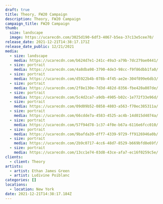 ```yaml
---
draft: true
title: Theory, FW20 Campaign
description: Theory, FW20 Campaign
campaign_title: FW20 Campaign
thumb:
  size: landscape
  image: https://ucarecdn.com/3025d190-6df3-4067-b5ea-37c13e5cee70/
release_date: 2021-12-21T14:38:17.171Z
release_date_public: 12/21/2021
media:
  - size: landscape
    media: https://ucarecdn.com/b624d7e1-241c-49a3-a79b-7dc279ae0441/
  - size: portrait
    media: https://ucarecdn.com/4a8dba98-3790-4de3-98cc-f9f86dbb1fa0/
  - size: portrait
    media: https://ucarecdn.com/d5922b4b-078b-4f45-ae2e-304f899e6db3/
  - size: portrait
    media: https://ucarecdn.com/2f8e130e-7d3d-482d-8356-fbe420a807de/
  - size: portrait
    media: https://ucarecdn.com/5c4d2ca7-a9db-4905-b02c-1e772f33e96d/
  - size: portrait
    media: https://ucarecdn.com/09d09b52-0858-4803-a563-f70ec385311a/
  - size: portrait
    media: https://ucarecdn.com/66cdde7a-4583-4525-ac4b-14d015d4074a/
  - size: portrait
    media: https://ucarecdn.com/57f94d78-1c37-4f0e-b67a-6116e6fcc010/
  - size: portrait
    media: https://ucarecdn.com/9bafda39-dff7-4339-9729-ff9126946a0b/
  - size: portrait
    media: https://ucarecdn.com/2b9c0717-4cc6-48d7-8529-b669bfd8e69f/
  - size: portrait
    media: https://ucarecdn.com/13cc1e74-03d8-43ce-afa7-ec16f0259c5e/
clients:
  - client: Theory
artists:
  - artist: Ethan James Green
  - artist: Ludivine Poiblanc
categories: []
locations:
  - location: New York
date: 2021-12-21T14:38:17.184Z
---
```

